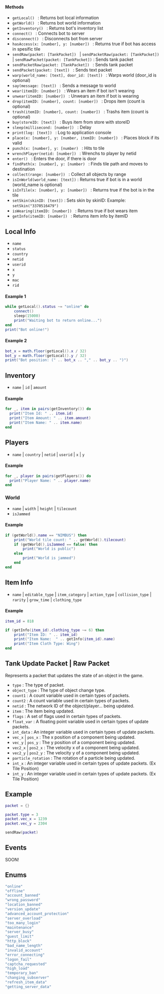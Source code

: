
#### Methods
* `getLocal() ` : Returns bot local information
* `getWorld() ` : Returns bot world information
* `getInventory() ` : Returns bot's inventory list
* `connect() ` : Connects bot to server
* `disconnect() ` : Disconnects bot from server
* `hasAccess(x: [number], y: [number]) ` : Returns true if bot has access in spesific tile
* `sendRaw(packet: [TankPacket]) ` | `sendPacketRaw(packet: [TankPacket])` | `sendRawPacket(packet: [TankPacket])` : Sends tank packet
* `sendPacketRaw(packet: [TankPacket]) ` : Sends tank packet
* `sendPacket(packet: [text]) ` : Sends text packet
* `warp(world_name: [text], door_id: [text]) ` : Warps world (door_id is optional)
* `say(message: [text]) ` : Sends a message to world
* `wear(itemID: [number]) ` : Wears an item if bot isn't wearing
* `unwear(itemID: [number]) ` : Unwears an item if bot is wearing
* `drop(itemID: [number], count: [number]) ` : Drops item (count is optional)
* `trash(itemID: [number], count: [number]) ` : Trashs item (count is optional)
* `buy(storeID: [text]) ` : Buys item from store with storeID
* `sleep(millisecond: [number]) ` : Delay
* `print(log: [text]) ` : Log to application console
* `place(x: [number], y: [number, itemID: [number]) ` : Places block if its valid
* `punch(x: [number], y: [number) ` : Hits to tile
* `wrenchPlayer(netid: [number]) ` : Wrenchs to player by netid
* `enter() ` : Enters the door, if there is door
* `findPath(x: [number], y: [number) ` : Finds tile path and moves to destination
* `collect(range: [number]) ` : Collect all objects by range
* `isInWorld(world_name: [text])` : Returns true if bot is in a world (world_name is optional)
* `isInTile(x: [number], y: [number]) ` : Returns true if the bot is in the tile
* `setSkin(skinID: [text])` : Sets skin by skinID: Example: `setSkin("3370516479")`
* `isWearing(itemID: [number]) ` : Returns true if bot wears item
* `getInfo(itemID: [number]) ` : Returns item info by itemID


## Local Info
* `name`
* `status`
* `country`
* `netid`
* `userid`
* `x`
* `y`
* `mac`
* `rid`

#### Example 1
```lua
while getLocal().status ~= "online" do
    connect()
    sleep(15000)
    print("Waiting bot to return online...")
end
print("Bot online!")
```

#### Example 2
```lua
bot_x = math.floor(getLocal().x / 32)
bot_y = math.floor(getLocal().y / 32)
print("Bot position: (" .. bot_x .. "," .. bot_y .. ")")
```

## Inventory
* `name` | `id` | `amount`

#### Example
```lua
for _, item in pairs(getInventory()) do
  print("Item Id: " .. item.id)
  print("Item Amount: " .. item.amount)
  print("Item Name: " .. item.name)
end
```

## Players
* `name` | `country` | `netid` | `userid` | `x` | `y`

#### Example
```lua
for _, player in pairs(getPlayers()) do
  print("Player Name: " .. player.name)
end
```

### World
* `name` | `width` | `height` | `tilecount`
* `isJammed` 

#### Example
```lua
if (getWorld().name == "NIMBUS") then
    print("World tile count: " .. getWorld().tilecount)
    if (getWorld().isJammed == false) then
        print("World is public")
    else
        print("World is jammed")
    end
end
```

## Item Info
* `name` | `editable_type` | `item_category` | `action_type` | `collision_type` | `rarity` | `grow_time` | `clothing_type`

#### Example
```lua
item_id = 818

if (getInfo(item_id).clothing_type ~= 6) then
    print("Item ID: " .. item_id)
    print("Item Name:  " .. getInfo(item_id).name)
    print("Item Cloth Type: Wing")
end
```

## Tank Update Packet | Raw Packet

Represents a packet that updates the state of an object in the game.

- `type` : The type of packet.
- `object_type` : The type of object change type.
- `count1` : A count variable used in certain types of packets.
- `count2` : A count variable used in certain types of packets.
- `netid` : The network ID of the object/player... being updated.
- `item` : The item being updated.
- `flags` : A set of flags used in certain types of packets.
- `float_var` : A floating point variable used in certain types of update packets.
- `int_data` : An integer variable used in certain types of update packets.
- `vec_x` | `pos_x` : The x position of a component being updated.
- `vec_y` | `pos_y` : The y position of a component being updated.
- `vec2_x` | `pos2_x` : The velocity x of a component being updated.
- `vec2_y` | `pos2_y` : The velocity y of a component being updated.
- `particle_rotation` : The rotation of a particle being updated.
- `int_x` : An integer variable used in certain types of update packets. (Ex Tile Position)
- `int_y` : An integer variable used in certain types of update packets. (Ex Tile Position)

## Example
```lua
packet = {}

packet.type = 3
packet.vec_x = 1239
packet.vec_y = 2304

sendRaw(packet)
```

## Events

SOON!



## Enums

```lua
"online"
"offline"
"account_banned"
"wrong_password"
"location_banned"
"version_update"
"advanced_account_protection"
"server_overload"
"too_many_login"
"maintenance"
"server_busy"
"guest_limit"
"http_block"
"bad_name_length"
"invalid_account"
"error_connecting"
"logon_fail"
"captcha_requested"
"high_load"
"temporary_ban"
"changing_subserver"
"refresh_item_data"
"getting_server_data"
```
